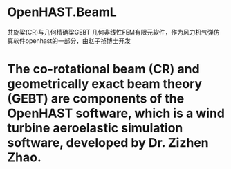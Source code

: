 # OpenHAST.BeamL
共旋梁(CR)与几何精确梁GEBT 几何非线性FEM有限元软件，作为风力机气弹仿真软件openhast的一部分，由赵子祯博士开发
# The co-rotational beam (CR) and geometrically exact beam theory (GEBT) are components of the OpenHAST software, which is a wind turbine aeroelastic simulation software, developed by Dr. Zizhen Zhao.
